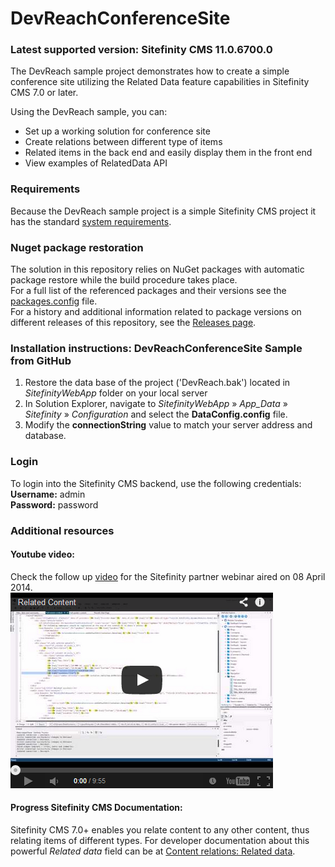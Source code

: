 DevReachConferenceSite
======================

### Latest supported version: Sitefinity CMS 11.0.6700.0

The DevReach sample project demonstrates how to create a simple conference site utilizing the Related Data feature capabilities in Sitefinity CMS 7.0 or later.

Using the DevReach sample, you can:

* Set up a working solution for conference site
* Create relations between different type of items
* Related items in the back end and easily display them in the front end
* View examples of RelatedData API

### Requirements

Because the DevReach sample project is a simple Sitefinity CMS project it has the standard [system requirements](http://www.sitefinity.com/documentation/documentationarticles/installation-and-administration-guide/install-sitefinity/system-requirements-).

### Nuget package restoration
The solution in this repository relies on NuGet packages with automatic package restore while the build procedure takes place.   
For a full list of the referenced packages and their versions see the [packages.config](https://github.com/Sitefinity-SDK/Telerik.Sitefinity.Samples.DevReachConferenceSite/blob/master/SitefinityWebApp/packages.config) file.    
For a history and additional information related to package versions on different releases of this repository, see the [Releases page](https://github.com/Sitefinity-SDK/Telerik.Sitefinity.Samples.DevReachConferenceSite/releases).    


### Installation instructions: DevReachConferenceSite Sample from GitHub

1. Restore the data base of the project ('DevReach.bak') located in _SitefinityWebApp_ folder on your local server
1. In Solution Explorer, navigate to _SitefinityWebApp_ » *App_Data* » _Sitefinity_ » _Configuration_ and select the **DataConfig.config** file. 
3. Modify the **connectionString** value to match your server address and database.

### Login

To login into the Sitefinity CMS backend, use the following credentials:  
**Username:** admin  
**Password:** password

### Additional resources

#### Youtube video:   
Check the follow up [video](https://www.youtube.com/watch?v=WVKasAtZZYk) for the Sitefinity partner webinar aired on 08 April 2014.    
[![Related Content](https://raw.githubusercontent.com/Sitefinity-SDK/Telerik.Sitefinity.Samples.DevReachConferenceSite/master/EmbedVideo.png)](http://youtu.be/WVKasAtZZYk)

#### Progress Sitefinity CMS Documentation:   
Sitefinity CMS 7.0+ enables you relate content to any other content, thus relating items of different types. For  developer documentation about this powerful _Related data_ field can be at [Content relations: Related data](http://docs.sitefinity.com/content-relations-related-data).
